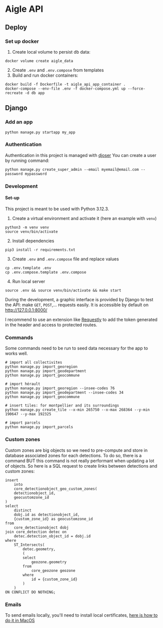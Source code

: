 # Aigle API

## Deploy

### Set up docker

1. Create local volume to persist db data:

```
docker volume create aigle_data
```

2. Create `.env` and `.env.compose` from templates
3. Build and run docker containers:

```
docker build -f Dockerfile -t aigle_api_app_container .
docker-compose --env-file .env -f docker-compose.yml up --force-recreate -d db app
```

## Django

### Add an app

```
python manage.py startapp my_app
```

### Authentication

Authentication in this project is managed with [djoser](https://djoser.readthedocs.io/en/latest/getting_started.html)
You can create a user by running command:

```
python manage.py create_super_admin --email myemail@email.com --password mypassword
```

### Development

#### Set-up

This project is meant to be used with Python 3.12.3.

1. Create a virtual environment and activate it (here an example with `venv`)

```
python3 -m venv venv
source venv/bin/activate
```

2. Install dependencies

```
pip3 install -r requirements.txt
```

3. Create `.env` and `.env.compose` file and replace values

```
cp .env.template .env
cp .env.compose.template .env.compose
```

4. Run local server

```
source .env && source venv/bin/activate && make start
```

During the development, a graphic interface is provided by Django to test the API: make `GET`, `POST`,... requests easily. It is accessible by default on http://127.0.0.1:8000/

I recommend to use an extension like [Requestly](https://chromewebstore.google.com/detail/requestly-intercept-modif/mdnleldcmiljblolnjhpnblkcekpdkpa) to add the token generated in the header and access to protected routes.

### Commands

Some commands need to be run to seed data necessary for the app to works well.

```
# import all collectivites
python manage.py import_georegion
python manage.py import_geodepartment
python manage.py import_geocommune

# import hérault
python manage.py import_georegion --insee-codes 76
python manage.py import_geodepartment --insee-codes 34
python manage.py import_geocommune

# insert tiles: for montpellier and its surroundings
python manage.py create_tile --x-min 265750 --x-max 268364 --y-min 190647 --y-max 192325

# import parcels
python manage.py import_parcels
```

### Custom zones

Custom zones are big objects so we need to pre-compute and store in database associated zones for each detections. To do so, there is a command BUT this command is not really performant when updating a lot of objects. So here is a SQL request to create links between detections and custom zones:
```
insert
	into
	core_detectionobject_geo_custom_zones(
	detectionobject_id,
	geocustomzone_id
)
select
	distinct
	dobj.id as detectionobject_id,
	{custom_zone_id} as geocustomzone_id
from
	core_detectionobject dobj
join core_detection detec on
	detec.detection_object_id = dobj.id
where
	ST_Intersects(
		detec.geometry,
		(
		select
			geozone.geometry
		from
			core_geozone geozone
		where
			id = {custom_zone_id}
		)
	)
ON CONFLICT DO NOTHING;
```

### Emails

To send emails locally, you'll need to install local certificates, [here is how to do it in MacOS](https://korben.info/ssl-sslcertverificationerror-ssl-certificate_verify_failed-certificate-verify-failed-unable-to-get-local-issuer-certificate-_ssl-c1129.html)
